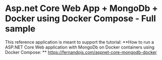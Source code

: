 # Asp.net Core Web App + MongoDb + Docker using Docker Compose - Full sample



This reference application is meant to support the tutorial: 
**How to run a ASP.NET Core Web application with MongoDb on Docker containers using Docker Compose: **
https://fernandojs.com/aspnet-core-mongodb-docker
